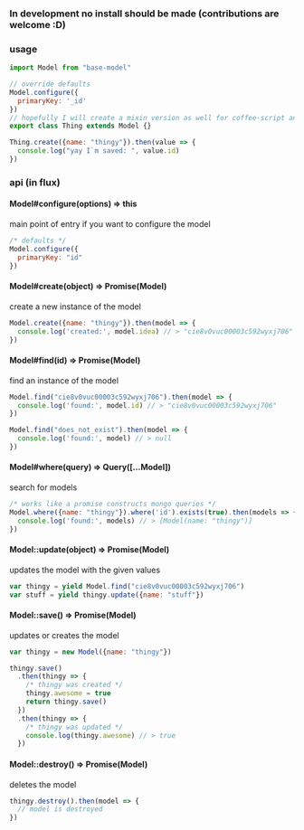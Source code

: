 ### In development no install should be made (contributions are welcome :D)

### usage

```js
import Model from "base-model"

// override defaults
Model.configure({
  primaryKey: '_id'
})
// hopefully I will create a mixin version as well for coffee-script and es5
export class Thing extends Model {}

Thing.create({name: "thingy"}).then(value => {
  console.log("yay I`m saved: ", value.id)
})

```

### api (in flux)

#### Model#configure(options) => this
main point of entry if you want to configure the model
```js
/* defaults */
Model.configure({
  primaryKey: "id"
})
```

#### Model#create(object) => Promise(Model)
create a new instance of the model
```js
Model.create({name: "thingy"}).then(model => {
  console.log('created:', model.idea) // > "cie8v0vuc00003c592wyxj706"
})
```
#### Model#find(id) => Promise(Model)
find an instance of the model
```js
Model.find("cie8v0vuc00003c592wyxj706").then(model => {
  console.log('found:', model.id) // > "cie8v0vuc00003c592wyxj706"
})

Model.find("does_not_exist").then(model => {
  console.log('found:', model) // > null
})
```
#### Model#where(query) => Query([...Model])
search for models
```js
/* works like a promise constructs mongo queries */
Model.where({name: "thingy"}).where('id').exists(true).then(models => {
  console.log('found:', models) // > [Model(name: "thingy")]
})
```

#### Model::update(object) => Promise(Model)
updates the model with the given values
```js
var thingy = yield Model.find("cie8v0vuc00003c592wyxj706")
var stuff = yield thingy.update({name: "stuff"})
```

#### Model::save() =>  Promise(Model)
updates or creates the model
```js
var thingy = new Model({name: "thingy"})

thingy.save()
  .then(thingy => {
    /* thingy was created */
    thingy.awesome = true
    return thingy.save()
  })
  .then(thingy => {
    /* thingy was updated */
    console.log(thingy.awesome) // > true
  })
```
#### Model::destroy() =>  Promise(Model)
deletes the model
```js
thingy.destroy().then(model => {
  // model is destroyed
})
```

